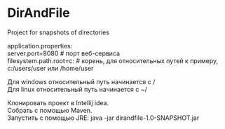 # DirAndFile
Project for snapshots of directories

application.properties:  
server.port=8080 # порт веб-сервиса  
filesystem.path.root=c: # корень, для относительных путей к примеру, c:/users/user или /home/user

Для windows относительный путь начинается с /  
Для linux относительный путь начинается с ~/  

Клонировать проект в Intellij idea.  
Собрать с помощью Maven.  
Запустить с помощью JRE: java -jar dirandfile-1.0-SNAPSHOT.jar
